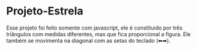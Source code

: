 # Projeto-Estrela

Esse projeto foi feito somente com javascript, ele é constituido por três triângulos com medidas diferentes, mas que fica proporcional a figura. Ele também se movimenta na diagonal com as setas do teclado (⬅➡).
